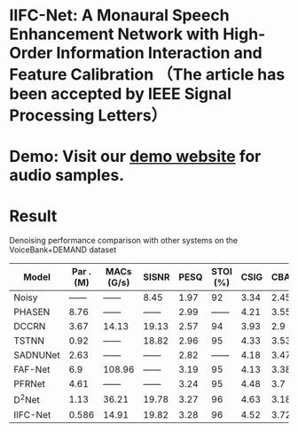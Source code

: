# IIFC-Net: A Monaural Speech Enhancement Network with High-Order Information Interaction and Feature Calibration （The article has been accepted by IEEE Signal Processing Letters）

# Demo: Visit our [demo website](https://wenbingwei.github.io) for audio samples.


# Result
Denoising performance comparison with other systems on the VoiceBank+DEMAND dataset

| Model    | Par .(M) | MACs (G/s) | SISNR | PESQ | STOI (%) | CSIG | CBAK | COVL |
| -----    |--------  | ---------  | ----- | ---- | -------- | ---- | ---- | ---- |
| Noisy    |    ——    |     ——     | 8.45  | 1.97 |    92    | 3.34 | 2.45 | 2.63 |
| PHASEN   |   8.76   |     ——     |   ——  | 2.99 |    ——    | 4.21 | 3.55 | 3.62 |
| DCCRN    |   3.67   |    14.13   | 19.13 | 2.57 |    94    | 3.93 | 2.9  | 3.21 |
| TSTNN    |   0.92   |     ——     | 18.82 | 2.96 |    95    | 4.33 | 3.53 | 3.67 |
| SADNUNet |   2.63   |     ——     |   ——  | 2.82 |    ——    | 4.18 | 3.47 | 3.51 |
| FAF-Net  |   6.9    |   108.96   |   ——  | 3.19 |    95    | 4.13 | 3.38 | 3.66 |
| PFRNet   |   4.61   |     ——     |   ——  | 3.24 |    95    | 4.48 | 3.7  | 3.9  |
| D<sup>2</sup>Net    |   1.13   |    36.21   | 19.78 | 3.27 |    96    | 4.63 | 3.18 | 3.92 |
| IIFC-Net |  0.586   |    14.91   | 19.82 | 3.28 |    96    | 4.52 | 3.72 | 3.92 |


